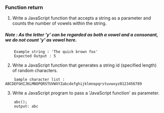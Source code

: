 ### Function return

1. Write a JavaScript function that accepts a string as a parameter and counts the number of vowels within the string.
##### Note : As the letter 'y' can be regarded as both a vowel and a consonant, we do not count 'y' as vowel here.
``` 
    Example string : 'The quick brown fox'
    Expected Output : 5 
```
2. Write a JavaScript function that generates a string id (specified length) of random characters.
```
    Sample character list : ABCDEFGHIJKLMNOPQRSTUVWXYZabcdefghijklmnopqrstuvwxyz0123456789
```
3. Write a JavaScript program to pass a 'JavaScript function' as parameter.
``` 
    abc();
    output: abc
```